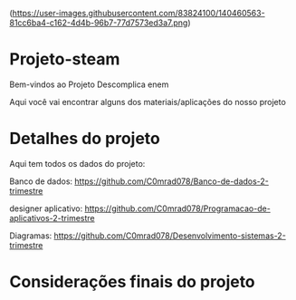 (https://user-images.githubusercontent.com/83824100/140460563-81cc6ba4-c162-4d4b-96b7-77d7573ed3a7.png)
#  Projeto-steam
Bem-vindos ao  Projeto Descomplica enem

Aqui você vai encontrar alguns dos materiais/aplicações do nosso projeto

# Detalhes do projeto
Aqui tem todos os dados do projeto:

Banco de dados:   https://github.com/C0mrad078/Banco-de-dados-2-trimestre

designer aplicativo: https://github.com/C0mrad078/Programacao-de-aplicativos-2-trimestre

Diagramas:   https://github.com/C0mrad078/Desenvolvimento-sistemas-2-trimestre

# Considerações finais do projeto

